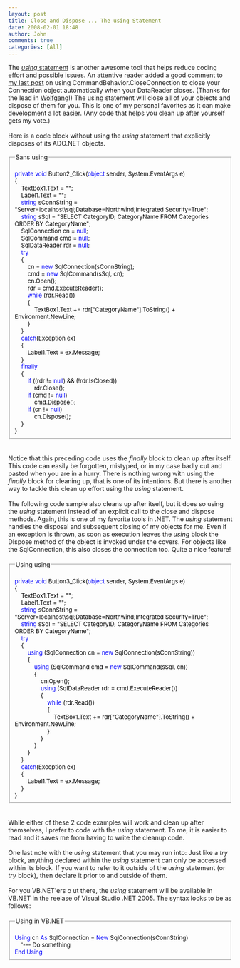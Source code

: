 ```yaml
---
layout: post
title: Close and Dispose ... The using Statement
date: 2008-02-01 18:48
author: John
comments: true
categories: [All]
---
```

The <a href="http://msdn.microsoft.com/library/default.asp?url=/library/en-us/csspec/html/vclrfcsharpspec_8_13.asp"><i>using</i> statement</a> is another awesome tool that helps reduce coding effort and possible issues. An attentive reader added a good comment to <a HREF="/blogs/john.papa/archive/2005/03/31/60948.aspx">my last post</a> on using CommandBehavior.CloseConnection to close your Connection object automatically when your DataReader closes. (Thanks for the lead in <a HREF="/blogs/john.papa/archive/2005/03/31/60948.aspx#60961">Wolfgang</a>!) The using statement will close all of your objects and dispose of them for you. This is one of my personal favorites as it can make development a lot easier. (Any code that helps you clean up after yourself gets my vote.) <br> <br> Here is a code block without using the <i>using</i> statement that explicitly disposes of its ADO.NET objects. <fieldset><legend>Sans using</legend> <font color="000000" size="2"> <br> <font color="0000ff" size="2">private void</font> Button2_Click(<font color="0000ff" size="2">object</font> sender, System.EventArgs e) <br> { <br> &nbsp;&nbsp;&nbsp;&nbsp;TextBox1.Text = ""; <br> &nbsp;&nbsp;&nbsp;&nbsp;Label1.Text = ""; <br> &nbsp;&nbsp;&nbsp;&nbsp;<font color="0000ff" size="2">string</font> sConnString = "Server=localhost\\sql;Database=Northwind;Integrated Security=True"; <br> &nbsp;&nbsp;&nbsp;&nbsp;<font color="0000ff" size="2">string</font> sSql = "SELECT CategoryID, CategoryName FROM Categories ORDER BY CategoryName"; <br> &nbsp;&nbsp;&nbsp;&nbsp;SqlConnection cn = <font color="0000ff" size="2">null</font>; <br> &nbsp;&nbsp;&nbsp;&nbsp;SqlCommand cmd = <font color="0000ff" size="2">null</font>; <br> &nbsp;&nbsp;&nbsp;&nbsp;SqlDataReader rdr = <font color="0000ff" size="2">null</font>; <br> &nbsp;&nbsp;&nbsp;&nbsp;<font color="0000ff" size="2">try</font> <br> &nbsp;&nbsp;&nbsp;&nbsp;{ <br> &nbsp;&nbsp;&nbsp;&nbsp;&nbsp;&nbsp;&nbsp;&nbsp;cn = <font color="0000ff" size="2">new</font> SqlConnection(sConnString); <br> &nbsp;&nbsp;&nbsp;&nbsp;&nbsp;&nbsp;&nbsp;&nbsp;cmd = <font color="0000ff" size="2">new</font> SqlCommand(sSql, cn); <br> &nbsp;&nbsp;&nbsp;&nbsp;&nbsp;&nbsp;&nbsp;&nbsp;cn.Open(); <br> &nbsp;&nbsp;&nbsp;&nbsp;&nbsp;&nbsp;&nbsp;&nbsp;rdr = cmd.ExecuteReader(); <br> &nbsp;&nbsp;&nbsp;&nbsp;&nbsp;&nbsp;&nbsp;&nbsp;<font color="0000ff" size="2">while</font> (rdr.Read()) <br> &nbsp;&nbsp;&nbsp;&nbsp;&nbsp;&nbsp;&nbsp;&nbsp;{ <br> &nbsp;&nbsp;&nbsp;&nbsp;&nbsp;&nbsp;&nbsp;&nbsp;&nbsp;&nbsp;&nbsp;&nbsp;TextBox1.Text += rdr["CategoryName"].ToString() + Environment.NewLine; <br> &nbsp;&nbsp;&nbsp;&nbsp;&nbsp;&nbsp;&nbsp;&nbsp;} <br> &nbsp;&nbsp;&nbsp;&nbsp;} <br> &nbsp;&nbsp;&nbsp;&nbsp;<font color="0000ff" size="2">catch</font>(Exception ex) <br> &nbsp;&nbsp;&nbsp;&nbsp;{ <br> &nbsp;&nbsp;&nbsp;&nbsp;&nbsp;&nbsp;&nbsp;&nbsp;Label1.Text = ex.Message; <br> &nbsp;&nbsp;&nbsp;&nbsp;} <br> &nbsp;&nbsp;&nbsp;&nbsp;<font color="0000ff" size="2">finally</font> <br> &nbsp;&nbsp;&nbsp;&nbsp;{ <br> &nbsp;&nbsp;&nbsp;&nbsp;&nbsp;&nbsp;&nbsp;&nbsp;<font color="0000ff" size="2">if</font> ((rdr != <font color="0000ff" size="2">null</font>) && (!rdr.IsClosed)) <br> &nbsp;&nbsp;&nbsp;&nbsp;&nbsp;&nbsp;&nbsp;&nbsp;&nbsp;&nbsp;&nbsp;&nbsp;rdr.Close(); <br> &nbsp;&nbsp;&nbsp;&nbsp;&nbsp;&nbsp;&nbsp;&nbsp;<font color="0000ff" size="2">if</font> (cmd != <font color="0000ff" size="2">null</font>) <br> &nbsp;&nbsp;&nbsp;&nbsp;&nbsp;&nbsp;&nbsp;&nbsp;&nbsp;&nbsp;&nbsp;&nbsp;cmd.Dispose(); <br> &nbsp;&nbsp;&nbsp;&nbsp;&nbsp;&nbsp;&nbsp;&nbsp;<font color="0000ff" size="2">if</font> (cn != <font color="0000ff" size="2">null</font>) <br> &nbsp;&nbsp;&nbsp;&nbsp;&nbsp;&nbsp;&nbsp;&nbsp;&nbsp;&nbsp;&nbsp;&nbsp;cn.Dispose(); <br> &nbsp;&nbsp;&nbsp;&nbsp;} <br> } <br> </font> </fieldset> <br> <br> Notice that this preceding code uses the <i>finally</i> block to clean up after itself. This code can easily be forgotten, mistyped, or in my case badly cut and pasted when you are in a hurry. There is nothing wrong with using the <i>finally</i> block for cleaning up, that is one of its intentions. But there is another way to tackle this clean up effort using the <i>using</i> statement. <br> <br> The following code sample also cleans up after itself, but it does so using the <i>using</i> statement instead of an explicit call to the close and dispose methods. Again, this is one of my favorite tools in .NET. The <i>using</i> statement handles the disposal and subsequent closing of my objects for me. Even if an exception is thrown, as soon as execution leaves the <i>using</i> block the DIspose method of the object is invoked under the covers. For objects like the SqlConnection, this also closes the connection too. Quite a nice feature! <br> <br> <fieldset><legend>Using using</legend> <font color="000000" size="2"> <br> <font color="0000ff" size="2">private void</font> Button3_Click(<font color="0000ff" size="2">object</font> sender, System.EventArgs e) <br> { <br> &nbsp;&nbsp;&nbsp;&nbsp;TextBox1.Text = ""; <br> &nbsp;&nbsp;&nbsp;&nbsp;Label1.Text = ""; <br> &nbsp;&nbsp;&nbsp;&nbsp;<font color="0000ff" size="2">string</font> sConnString = "Server=localhost\\sql;Database=Northwind;Integrated Security=True"; <br> &nbsp;&nbsp;&nbsp;&nbsp;<font color="0000ff" size="2">string</font> sSql = "SELECT CategoryID, CategoryName FROM Categories ORDER BY CategoryName"; <br> &nbsp;&nbsp;&nbsp;&nbsp;<font color="0000ff" size="2">try</font> <br> &nbsp;&nbsp;&nbsp;&nbsp;{ <br> &nbsp;&nbsp;&nbsp;&nbsp;&nbsp;&nbsp;&nbsp;&nbsp;<font color="0000ff" size="2">using</font> (SqlConnection cn = <font color="0000ff" size="2">new</font> SqlConnection(sConnString)) <br> &nbsp;&nbsp;&nbsp;&nbsp;&nbsp;&nbsp;&nbsp;&nbsp;{ <br> &nbsp;&nbsp;&nbsp;&nbsp;&nbsp;&nbsp;&nbsp;&nbsp;&nbsp;&nbsp;&nbsp;&nbsp;<font color="0000ff" size="2">using</font> (SqlCommand cmd = <font color="0000ff" size="2">new</font> SqlCommand(sSql, cn)) <br> &nbsp;&nbsp;&nbsp;&nbsp;&nbsp;&nbsp;&nbsp;&nbsp;&nbsp;&nbsp;&nbsp;&nbsp;{ <br> &nbsp;&nbsp;&nbsp;&nbsp;&nbsp;&nbsp;&nbsp;&nbsp;&nbsp;&nbsp;&nbsp;&nbsp;&nbsp;&nbsp;&nbsp;&nbsp;cn.Open(); <br> &nbsp;&nbsp;&nbsp;&nbsp;&nbsp;&nbsp;&nbsp;&nbsp;&nbsp;&nbsp;&nbsp;&nbsp;&nbsp;&nbsp;&nbsp;&nbsp;<font color="0000ff" size="2">using</font> (SqlDataReader rdr = cmd.ExecuteReader()) <br> &nbsp;&nbsp;&nbsp;&nbsp;&nbsp;&nbsp;&nbsp;&nbsp;&nbsp;&nbsp;&nbsp;&nbsp;&nbsp;&nbsp;&nbsp;&nbsp;{ <br> &nbsp;&nbsp;&nbsp;&nbsp;&nbsp;&nbsp;&nbsp;&nbsp;&nbsp;&nbsp;&nbsp;&nbsp;&nbsp;&nbsp;&nbsp;&nbsp;&nbsp;&nbsp;&nbsp;&nbsp;<font color="0000ff" size="2">while</font> (rdr.Read()) <br> &nbsp;&nbsp;&nbsp;&nbsp;&nbsp;&nbsp;&nbsp;&nbsp;&nbsp;&nbsp;&nbsp;&nbsp;&nbsp;&nbsp;&nbsp;&nbsp;&nbsp;&nbsp;&nbsp;&nbsp;{ <br> &nbsp;&nbsp;&nbsp;&nbsp;&nbsp;&nbsp;&nbsp;&nbsp;&nbsp;&nbsp;&nbsp;&nbsp;&nbsp;&nbsp;&nbsp;&nbsp;&nbsp;&nbsp;&nbsp;&nbsp;&nbsp;&nbsp;&nbsp;&nbsp;TextBox1.Text += rdr["CategoryName"].ToString() + Environment.NewLine; <br> &nbsp;&nbsp;&nbsp;&nbsp;&nbsp;&nbsp;&nbsp;&nbsp;&nbsp;&nbsp;&nbsp;&nbsp;&nbsp;&nbsp;&nbsp;&nbsp;&nbsp;&nbsp;&nbsp;&nbsp;} <br> &nbsp;&nbsp;&nbsp;&nbsp;&nbsp;&nbsp;&nbsp;&nbsp;&nbsp;&nbsp;&nbsp;&nbsp;&nbsp;&nbsp;&nbsp;&nbsp;} <br> &nbsp;&nbsp;&nbsp;&nbsp;&nbsp;&nbsp;&nbsp;&nbsp;&nbsp;&nbsp;&nbsp;&nbsp;} <br> &nbsp;&nbsp;&nbsp;&nbsp;&nbsp;&nbsp;&nbsp;&nbsp;} <br> &nbsp;&nbsp;&nbsp;&nbsp;} <br> &nbsp;&nbsp;&nbsp;&nbsp;<font color="0000ff" size="2">catch</font>(Exception ex) <br> &nbsp;&nbsp;&nbsp;&nbsp;{ <br> &nbsp;&nbsp;&nbsp;&nbsp;&nbsp;&nbsp;&nbsp;&nbsp;Label1.Text = ex.Message; <br> &nbsp;&nbsp;&nbsp;&nbsp;} <br> } <br> </font> </fieldset> <br> <br> While either of these 2 code examples will work and clean up after themselves, I prefer to code with the <i>using</i> statement. To me, it is easier to read and it saves me from having to write the cleanup code. <br> <br> One last note with the <i>using</i> statement that you may run into: Just like a <i>try</i> block, anything declared within the <i>using</i> statement can only be accessed within its block. If you want to refer to it outside of the <i>using</i> statement (or <i>try</i> block), then declare it prior to and outside of them.</li> <br> <br> For you VB.NET'ers o
ut there, the <i>using</i> statement will be available in VB.NET in the reelase of Visual Studio .NET 2005. The syntax looks to be as follows: <br> <br> <fieldset><legend>Using in VB.NET</legend> <font color="000000" size="2"> <br> <font color="0000ff" size="2">Using</font> cn <font color="0000ff" size="2">As</font> SqlConnection = <font color="0000ff" size="2">New</font> SqlConnection(sConnString) <br> &nbsp;&nbsp;&nbsp;&nbsp;'--- Do something <br> <font color="0000ff" size="2">End Using</font> <br> </font> </fieldset> <br> <br>

